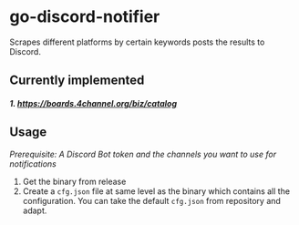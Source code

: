 # go-discord-notifier

Scrapes different platforms by certain keywords posts the results to Discord. 

## Currently implemented
##### 1. https://boards.4channel.org/biz/catalog

## Usage

*Prerequisite: A Discord Bot token and the channels you want to use for notifications*  

1) Get the binary from release
2) Create a `cfg.json` file at same level as the binary which contains all the configuration. You can take the default `cfg.json` from repository and adapt.
